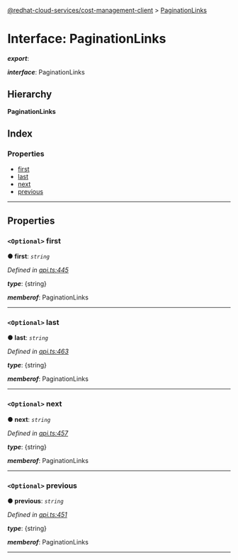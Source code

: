 [@redhat-cloud-services/cost-management-client](../README.md) > [PaginationLinks](../interfaces/paginationlinks.md)

# Interface: PaginationLinks

*__export__*: 

*__interface__*: PaginationLinks

## Hierarchy

**PaginationLinks**

## Index

### Properties

* [first](paginationlinks.md#first)
* [last](paginationlinks.md#last)
* [next](paginationlinks.md#next)
* [previous](paginationlinks.md#previous)

---

## Properties

<a id="first"></a>

### `<Optional>` first

**● first**: *`string`*

*Defined in [api.ts:445](https://github.com/RedHatInsights/javascript-clients/blob/master/packages/cost-management/api.ts#L445)*

*__type__*: {string}

*__memberof__*: PaginationLinks

___
<a id="last"></a>

### `<Optional>` last

**● last**: *`string`*

*Defined in [api.ts:463](https://github.com/RedHatInsights/javascript-clients/blob/master/packages/cost-management/api.ts#L463)*

*__type__*: {string}

*__memberof__*: PaginationLinks

___
<a id="next"></a>

### `<Optional>` next

**● next**: *`string`*

*Defined in [api.ts:457](https://github.com/RedHatInsights/javascript-clients/blob/master/packages/cost-management/api.ts#L457)*

*__type__*: {string}

*__memberof__*: PaginationLinks

___
<a id="previous"></a>

### `<Optional>` previous

**● previous**: *`string`*

*Defined in [api.ts:451](https://github.com/RedHatInsights/javascript-clients/blob/master/packages/cost-management/api.ts#L451)*

*__type__*: {string}

*__memberof__*: PaginationLinks

___

